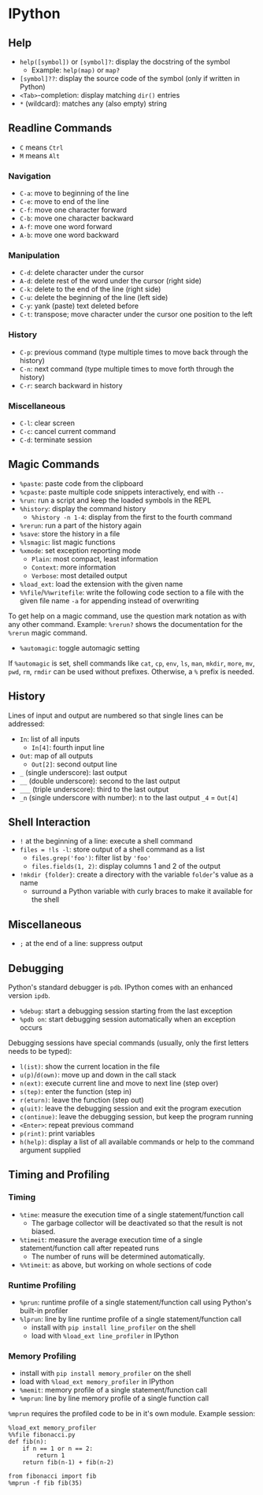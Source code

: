 # IPython

## Help

- `help([symbol])` or `[symbol]?`: display the docstring of the symbol
    - Example: `help(map)` or `map?`
- `[symbol]??`: display the source code of the symbol (only if written in Python)
- `<Tab>`-completion: display matching `dir()` entries
- `*` (wildcard): matches any (also empty) string

## Readline Commands

- `C` means `Ctrl`
- `M` means `Alt`

### Navigation

- `C-a`: move to beginning of the line
- `C-e`: move to end of the line
- `C-f`: move one character forward
- `C-b`: move one character backward
- `A-f`: move one word forward
- `A-b`: move one word backward

### Manipulation

- `C-d`: delete character under the cursor
- `A-d`: delete rest of the word under the cursor (right side)
- `C-k`: delete to the end of the line (right side)
- `C-u`: delete the beginning of the line (left side)
- `C-y`: yank (paste) text deleted before
- `C-t`: transpose; move character under the cursor one position to the left

### History

- `C-p`: previous command (type multiple times to move back through the history)
- `C-n`: next command (type multiple times to move forth through the history)
- `C-r`:  search backward in history

### Miscellaneous

- `C-l`: clear screen
- `C-c`: cancel current command
- `C-d`: terminate session

## Magic Commands

- `%paste`: paste code from the clipboard
- `%cpaste`: paste multiple code snippets interactively, end with `--`
- `%run`: run a script and keep the loaded symbols in the REPL
- `%history`: display the command history
    - `%history -n 1-4`: display from the first to the fourth command
- `%rerun`: run a part of the history again
- `%save`: store the history in a file
- `%lsmagic`: list magic functions
- `%xmode`: set exception reporting mode
    - `Plain`: most compact, least information
    - `Context`: more information
    - `Verbose`: most detailed output
- `%load_ext`: load the extension with the given name
- `%%file`/`%%writefile`: write the following code section to a file with the given file name
    `-a` for appending instead of overwriting

To get help on a magic command, use the question mark notation as with any
other command. Example: `%rerun?` shows the documentation for the `%rerun`
magic command.

- `%automagic`: toggle automagic setting

If `%automagic` is set, shell commands like `cat`, `cp`, `env`, `ls`, `man`,
`mkdir`, `more`, `mv`, `pwd`, `rm`, `rmdir` can be used without prefixes.
Otherwise, a `%` prefix is needed.

## History

Lines of input and output are numbered so that single lines can be addressed:

- `In`: list of all inputs
    - `In[4]`: fourth input line
- `Out`: map of all outputs
    - `Out[2]`: second output line
- `_` (single underscore): last output
- `__` (double underscore): second to the last output
- `___` (triple underscore): third to the last output
- `_n` (single underscore with number): n to the last output `_4` = `Out[4]`

## Shell Interaction

- `!` at the beginning of a line: execute a shell command
- `files = !ls -l`: store output of a shell command as a list
    - `files.grep('foo')`: filter list by `'foo'`
    - `files.fields(1, 2)`: display columns 1 and 2 of the output
- `!mkdir {folder}`: create a directory with the variable `folder`'s value as a name
    - surround a Python variable with curly braces to make it available for the shell

## Miscellaneous

- `;` at the end of a line: suppress output

## Debugging

Python's standard debugger is `pdb`. IPython comes with an enhanced version `ipdb`.

- `%debug`: start a debugging session starting from the last exception
- `%pdb on`: start debugging session automatically when an exception occurs

Debugging sessions have special commands (usually, only the first letters needs to be typed):

- `l(ist)`: show the current location in the file
- `u(p)`/`d(own)`: move up and down in the call stack
- `n(ext)`: execute current line and move to next line (step over)
- `s(tep)`: enter the function (step in)
- `r(eturn)`: leave the function (step out)
- `q(uit)`: leave the debugging session and exit the program execution
- `c(ontinue)`: leave the debugging session, but keep the program running
- `<Enter>`: repeat previous command
- `p(rint)`: print variables
- `h(help)`: display a list of all available commands or help to the command argument supplied

## Timing and Profiling

### Timing

- `%time`: measure the execution time of a single statement/function call
    - The garbage collector will be deactivated so that the result is not biased.
- `%timeit`: measure the average execution time of a single statement/function call after repeated runs
    - The number of runs will be determined automatically.
- `%%timeit`: as above, but working on whole sections of code

### Runtime Profiling

- `%prun`: runtime profile of a single statement/function call using Python's built-in profiler
- `%lprun`: line by line runtime profile of a single statement/function call
    - install with `pip install line_profiler` on the shell
    - load with `%load_ext line_profiler` in IPython

### Memory Profiling

- install with `pip install memory_profiler` on the shell
- load with `%load_ext memory_profiler` in IPython
- `%memit`: memory profile of a single statement/function call
- `%mprun`: line by line memory profile of a single function call

`%mprun` requires the profiled code to be in it's own module. Example session:

    %load_ext memory_profiler
    %%file fibonacci.py
    def fib(n):
        if n == 1 or n == 2:
            return 1
        return fib(n-1) + fib(n-2)

    from fibonacci import fib
    %mprun -f fib fib(35)

